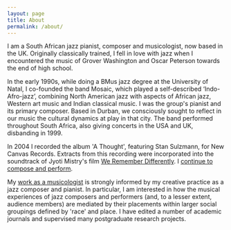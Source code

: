 ```yaml
---
layout: page
title: About
permalink: /about/
---
```


I am a South African jazz pianist, composer and musicologist, now based in the UK.
Originally classically trained, I fell in love with jazz when I encountered the
music of Grover Washington and Oscar Peterson towards the end of high school.

In the early 1990s, while doing a BMus jazz degree at the University of Natal,
I co-founded the band Mosaic, which played a self-described
‘Indo-Afro-jazz’, combining North American jazz with aspects of African
jazz, Western art music and Indian classical music. I was the group's pianist
and its primary composer.
Based in Durban, we consciously sought to reflect in our music the cultural
dynamics at play in
that city. The band performed throughout South Africa, also giving concerts in
the USA and UK, disbanding in 1999.  

In 2004
I recorded the album 'A Thought', featuring Stan
Sulzmann, for New Canvas Records. Extracts from this recording were incorporated into the soundtrack of
Jyoti Mistry's film [We Remember
Differently](https://www.imdb.com/title/tt2388012/). I [continue to compose and
perform](../music/).

My [work as a musicologist](../research/) is strongly informed by my creative practice as a jazz composer and
pianist. In particular, I am interested in how the musical experiences of jazz composers and
performers (and, to a lesser extent, audience members) are mediated by their placements within
larger social groupings defined by 'race' and place. I have edited a number of
academic journals and supervised many postgraduate research projects.

